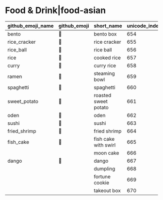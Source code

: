 # Food & Drink|food-asian

|github_emoji_name|github_emoji|short_name|unicode_index|
|---|---|---|---|
|bento|:bento:|bento box|654|
|rice_cracker|:rice_cracker:|rice cracker|655|
|rice_ball|:rice_ball:|rice ball|656|
|rice|:rice:|cooked rice|657|
|curry|:curry:|curry rice|658|
|ramen|:ramen:|steaming bowl|659|
|spaghetti|:spaghetti:|spaghetti|660|
|sweet_potato|:sweet_potato:|roasted sweet potato|661|
|oden|:oden:|oden|662|
|sushi|:sushi:|sushi|663|
|fried_shrimp|:fried_shrimp:|fried shrimp|664|
|fish_cake|:fish_cake:|fish cake with swirl|665|
|||moon cake|666|
|dango|:dango:|dango|667|
|||dumpling|668|
|||fortune cookie|669|
|||takeout box|670|
